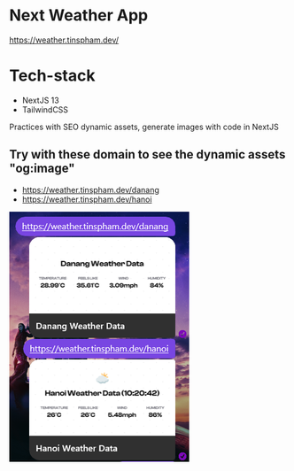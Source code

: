 # Next Weather App

https://weather.tinspham.dev/

# Tech-stack
- NextJS 13
- TailwindCSS

Practices with SEO dynamic assets, generate images with code in NextJS

## Try with these domain to see the dynamic assets "og:image"
- https://weather.tinspham.dev/danang
- https://weather.tinspham.dev/hanoi

<img src="./preview.png" alt="preview"/>